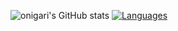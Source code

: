 ![onigari's GitHub stats](https://github-readme-stats.vercel.app/api?username=onigari&show_icons=true&theme=dark&layout=compact) [![Languages](https://github-readme-stats.vercel.app/api/top-langs/?username=onigari&hide=autohotkey,batchfile)](https://github.com/anuraghazra/github-readme-stats)

<!--
**onigari/onigari** is a ✨ _special_ ✨ repository because its `README.md` (this file) appears on your GitHub profile.

Here are some ideas to get you started:

- 🔭 I’m currently working on ...
- 🌱 I’m currently learning ...
- 👯 I’m looking to collaborate on ...
- 🤔 I’m looking for help with ...
- 💬 Ask me about ...
- 📫 How to reach me: ...
- 😄 Pronouns: ...
- ⚡ Fun fact: ...
-->
